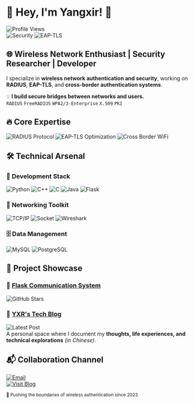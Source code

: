 # 🚀 **Hey, I'm Yangxir!** 👋  

![Profile Views](https://komarev.com/ghpvc/?username=yangxir&label=Profile+Views&color=0e75b6)  
![Security](https://img.shields.io/badge/Specialization-Network_Security-228B22)
![EAP-TLS](https://img.shields.io/badge/Certified-EAP--TLS_Expert-4B0082)



## 🌐 **Wireless Network Enthusiast | Security Researcher | Developer**  

I specialize in **wireless network authentication and security**, working on **RADIUS**, **EAP-TLS**, and **cross-border authentication systems**.  

💡 **I build secure bridges between networks and users.**  
`RADIUS` `FreeRADIUS` `WPA2/3-Enterprise` `X.509` `PKI`  



## 🔥 **Core Expertise**
![RADIUS Protocol](https://img.shields.io/badge/-RADIUS_Protocol-009688?logo=cisco)
![EAP-TLS Optimization](https://img.shields.io/badge/-EAP--TLS_Optimization-8A2BE2?logo=wireshark)
![Cross Border WiFi](https://img.shields.io/badge/-Cross_Border_WiFi-FF6F00?logo=wifi)





## 🛠️ **Technical Arsenal**

### 🔧 **Development Stack**
![Python](https://img.shields.io/badge/-Python-3776AB?logo=python&logoColor=white)
![C++](https://img.shields.io/badge/-C++-00599C?logo=c%2B%2B&logoColor=white)
![C](https://img.shields.io/badge/-C-03599C?logo=c&logoColor=white)
![Java](https://img.shields.io/badge/-Java-007396?logo=java)
![Flask](https://img.shields.io/badge/-Flask-000000?logo=flask)

### 📡 **Networking Toolkit**
![TCP/IP](https://img.shields.io/badge/-TCP%2fIP-FF6600?logo=icloud)
![Socket](https://img.shields.io/badge/-Socket_Programming-9B30FF)
![Wireshark](https://img.shields.io/badge/-Packet_Analysis-1679C0?logo=wireshark)

### 🗄️ **Data Management**
![MySQL](https://img.shields.io/badge/-MySQL-4479A1?logo=mysql)
![PostgreSQL](https://img.shields.io/badge/-PostgreSQL-336791?logo=postgresql)



## 🚀 **Project Showcase**

### 💬 [Flask Communication System](https://github.com/yangxir/flask-communication)
![GitHub Stars](https://img.shields.io/github/stars/yangxir/flask-communication?style=social)  




### 📝 [YXR's Tech Blog](https://yangxir.github.io/)
![Latest Post](https://img.shields.io/badge/Latest_Post-WiFi6E_Authentication-blueviolet)  
A personal space where I document my **thoughts, life experiences, and technical explorations** *(in Chinese)*.



## 📬 **Collaboration Channel**
[![Email](https://img.shields.io/badge/Email-Contact_Me-D14836?logo=gmail&logoColor=white)](mailto:yangxirui9@gmail.com)  
[![Visit Blog](https://img.shields.io/badge/Visit_Blog-YXR's_Tech_Blog-FF7139?logo=hexo)](https://yangxir.github.io/)



<sub>🚀 Pushing the boundaries of wireless authentication since 2023</sub>
